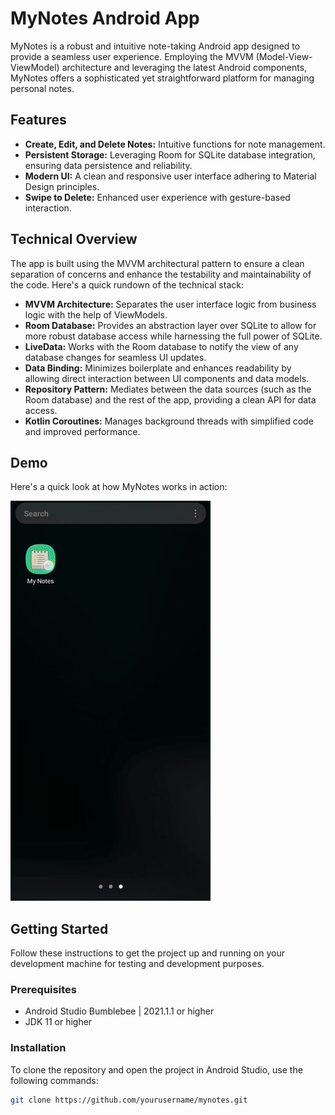 # MyNotes Android App

MyNotes is a robust and intuitive note-taking Android app designed to provide a seamless user experience. Employing the MVVM (Model-View-ViewModel) architecture and leveraging the latest Android components, MyNotes offers a sophisticated yet straightforward platform for managing personal notes.

## Features

- **Create, Edit, and Delete Notes:** Intuitive functions for note management.
- **Persistent Storage:** Leveraging Room for SQLite database integration, ensuring data persistence and reliability.
- **Modern UI:** A clean and responsive user interface adhering to Material Design principles.
- **Swipe to Delete:** Enhanced user experience with gesture-based interaction.

## Technical Overview

The app is built using the MVVM architectural pattern to ensure a clean separation of concerns and enhance the testability and maintainability of the code. Here's a quick rundown of the technical stack:

- **MVVM Architecture:** Separates the user interface logic from business logic with the help of ViewModels.
- **Room Database:** Provides an abstraction layer over SQLite to allow for more robust database access while harnessing the full power of SQLite.
- **LiveData:** Works with the Room database to notify the view of any database changes for seamless UI updates.
- **Data Binding:** Minimizes boilerplate and enhances readability by allowing direct interaction between UI components and data models.
- **Repository Pattern:** Mediates between the data sources (such as the Room database) and the rest of the app, providing a clean API for data access.
- **Kotlin Coroutines:** Manages background threads with simplified code and improved performance.

## Demo

Here's a quick look at how MyNotes works in action:

![MyNotes App Demo](assets/AppDemo.gif)

## Getting Started

Follow these instructions to get the project up and running on your development machine for testing and development purposes.

### Prerequisites

- Android Studio Bumblebee | 2021.1.1 or higher
- JDK 11 or higher

### Installation

To clone the repository and open the project in Android Studio, use the following commands:

```bash
git clone https://github.com/yourusername/mynotes.git

